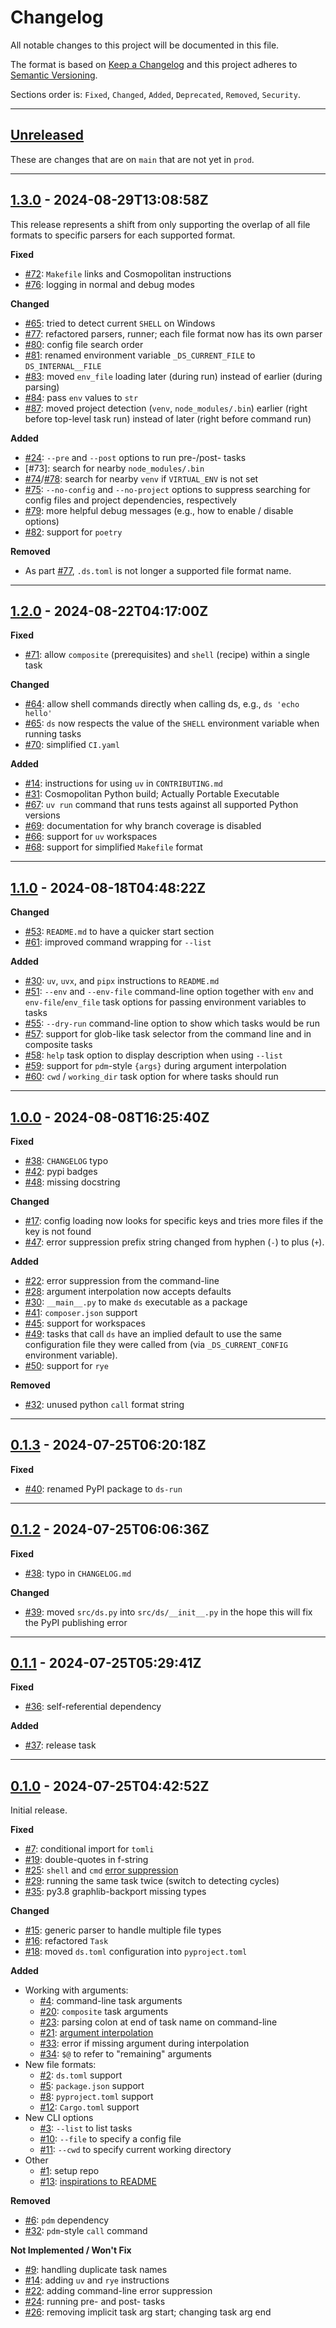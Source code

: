 # Changelog

All notable changes to this project will be documented in this file.

The format is based on [Keep a Changelog] and this project adheres to [Semantic Versioning].

Sections order is: `Fixed`, `Changed`, `Added`, `Deprecated`, `Removed`, `Security`.

[keep a changelog]: http://keepachangelog.com/en/1.0.0/
[semantic versioning]: http://semver.org/spec/v2.0.0.html

---

## [Unreleased]

[unreleased]: https://github.com/metaist/ds/compare/prod...main

These are changes that are on `main` that are not yet in `prod`.

---

[#24]: https://github.com/metaist/ds/issues/24
[#65]: https://github.com/metaist/ds/issues/65
[#72]: https://github.com/metaist/ds/issues/72
[#74]: https://github.com/metaist/ds/issues/74
[#75]: https://github.com/metaist/ds/issues/75
[#76]: https://github.com/metaist/ds/issues/76
[#77]: https://github.com/metaist/ds/issues/77
[#78]: https://github.com/metaist/ds/issues/78
[#79]: https://github.com/metaist/ds/issues/79
[#80]: https://github.com/metaist/ds/issues/80
[#81]: https://github.com/metaist/ds/issues/81
[#82]: https://github.com/metaist/ds/issues/82
[#83]: https://github.com/metaist/ds/issues/83
[#84]: https://github.com/metaist/ds/issues/84
[#87]: https://github.com/metaist/ds/issues/87
[1.3.0]: https://github.com/metaist/ds/compare/1.2.0...1.3.0

## [1.3.0] - 2024-08-29T13:08:58Z

This release represents a shift from only supporting the overlap of all file formats to specific parsers for each supported format.

**Fixed**

- [#72]: `Makefile` links and Cosmopolitan instructions
- [#76]: logging in normal and debug modes

**Changed**

- [#65]: tried to detect current `SHELL` on Windows
- [#77]: refactored parsers, runner; each file format now has its own parser
- [#80]: config file search order
- [#81]: renamed environment variable `_DS_CURRENT_FILE` to `DS_INTERNAL__FILE`
- [#83]: moved `env_file` loading later (during run) instead of earlier (during parsing)
- [#84]: pass `env` values to `str`
- [#87]: moved project detection (`venv`, `node_modules/.bin`) earlier (right before top-level task run) instead of later (right before command run)

**Added**

- [#24]: `--pre` and `--post` options to run pre-/post- tasks
- [#73]: search for nearby `node_modules/.bin`
- [#74]/[#78]: search for nearby `venv` if `VIRTUAL_ENV` is not set
- [#75]: `--no-config` and `--no-project` options to suppress searching for config files and project dependencies, respectively
- [#79]: more helpful debug messages (e.g., how to enable / disable options)
- [#82]: support for `poetry`

**Removed**

- As part [#77], `.ds.toml` is not longer a supported file format name.

---

[#14]: https://github.com/metaist/ds/issues/14
[#31]: https://github.com/metaist/ds/issues/31
[#64]: https://github.com/metaist/ds/issues/64
[#65]: https://github.com/metaist/ds/issues/65
[#66]: https://github.com/metaist/ds/issues/66
[#67]: https://github.com/metaist/ds/issues/67
[#68]: https://github.com/metaist/ds/issues/68
[#69]: https://github.com/metaist/ds/issues/69
[#70]: https://github.com/metaist/ds/issues/70
[#71]: https://github.com/metaist/ds/issues/71
[1.2.0]: https://github.com/metaist/ds/compare/1.1.0...1.2.0

## [1.2.0] - 2024-08-22T04:17:00Z

**Fixed**

- [#71]: allow `composite` (prerequisites) and `shell` (recipe) within a single task

**Changed**

- [#64]: allow shell commands directly when calling ds, e.g., `ds 'echo hello'`
- [#65]: `ds` now respects the value of the `SHELL` environment variable when running tasks
- [#70]: simplified `CI.yaml`

**Added**

- [#14]: instructions for using `uv` in `CONTRIBUTING.md`
- [#31]: Cosmopolitan Python build; Actually Portable Executable
- [#67]: `uv run` command that runs tests against all supported Python versions
- [#69]: documentation for why branch coverage is disabled
- [#66]: support for `uv` workspaces
- [#68]: support for simplified `Makefile` format

---

[#30]: https://github.com/metaist/ds/issues/30
[#46]: https://github.com/metaist/ds/issues/46
[#51]: https://github.com/metaist/ds/issues/51
[#52]: https://github.com/metaist/ds/issues/52
[#53]: https://github.com/metaist/ds/issues/53
[#55]: https://github.com/metaist/ds/issues/55
[#57]: https://github.com/metaist/ds/issues/57
[#58]: https://github.com/metaist/ds/issues/58
[#59]: https://github.com/metaist/ds/issues/59
[#60]: https://github.com/metaist/ds/issues/60
[#61]: https://github.com/metaist/ds/issues/61
[#62]: https://github.com/metaist/ds/issues/62
[1.1.0]: https://github.com/metaist/ds/compare/1.0.0...1.1.0

## [1.1.0] - 2024-08-18T04:48:22Z

**Changed**

- [#53]: `README.md` to have a quicker start section
- [#61]: improved command wrapping for `--list`

**Added**

- [#30]: `uv`, `uvx`, and `pipx` instructions to `README.md`
- [#51]: `--env` and `--env-file` command-line option together with `env` and `env-file`/`env_file` task options for passing environment variables to tasks
- [#55]: `--dry-run` command-line option to show which tasks would be run
- [#57]: support for glob-like task selector from the command line and in composite tasks
- [#58]: `help` task option to display description when using `--list`
- [#59]: support for `pdm`-style `{args}` during argument interpolation
- [#60]: `cwd` / `working_dir` task option for where tasks should run

---

[#17]: https://github.com/metaist/ds/issues/17
[#22]: https://github.com/metaist/ds/issues/22
[#28]: https://github.com/metaist/ds/issues/28
[#30]: https://github.com/metaist/ds/issues/30
[#32]: https://github.com/metaist/ds/issues/32
[#38]: https://github.com/metaist/ds/issues/38
[#41]: https://github.com/metaist/ds/issues/41
[#41]: https://github.com/metaist/ds/issues/41
[#42]: https://github.com/metaist/ds/issues/42
[#45]: https://github.com/metaist/ds/issues/45
[#47]: https://github.com/metaist/ds/issues/47
[#48]: https://github.com/metaist/ds/issues/48
[#49]: https://github.com/metaist/ds/issues/49
[#50]: https://github.com/metaist/ds/issues/50
[1.0.0]: https://github.com/metaist/ds/compare/0.1.3...1.0.0

## [1.0.0] - 2024-08-08T16:25:40Z

**Fixed**

- [#38]: `CHANGELOG` typo
- [#42]: pypi badges
- [#48]: missing docstring

**Changed**

- [#17]: config loading now looks for specific keys and tries more files if the key is not found
- [#47]: error suppression prefix string changed from hyphen (`-`) to plus (`+`).

**Added**

- [#22]: error suppression from the command-line
- [#28]: argument interpolation now accepts defaults
- [#30]: `__main__.py` to make `ds` executable as a package
- [#41]: `composer.json` support
- [#45]: support for workspaces
- [#49]: tasks that call `ds` have an implied default to use the same configuration file they were called from (via `_DS_CURRENT_CONFIG` environment variable).
- [#50]: support for `rye`

**Removed**

- [#32]: unused python `call` format string

---

[#40]: https://github.com/metaist/ds/issues/40
[0.1.3]: https://github.com/metaist/ds/compare/0.1.2...0.1.3

## [0.1.3] - 2024-07-25T06:20:18Z

**Fixed**

- [#40]: renamed PyPI package to `ds-run`

---

[#38]: https://github.com/metaist/ds/issues/38
[#39]: https://github.com/metaist/ds/issues/39
[0.1.2]: https://github.com/metaist/ds/compare/0.1.1...0.1.2

## [0.1.2] - 2024-07-25T06:06:36Z

**Fixed**

- [#38]: typo in `CHANGELOG.md`

**Changed**

- [#39]: moved `src/ds.py` into `src/ds/__init__.py` in the hope this will fix the PyPI publishing error

---

[#36]: https://github.com/metaist/ds/issues/36
[#37]: https://github.com/metaist/ds/issues/37
[0.1.1]: https://github.com/metaist/ds/compare/0.1.0...0.1.1

## [0.1.1] - 2024-07-25T05:29:41Z

**Fixed**

- [#36]: self-referential dependency

**Added**

- [#37]: release task

---

[#1]: https://github.com/metaist/ds/issues/1
[#2]: https://github.com/metaist/ds/issues/2
[#3]: https://github.com/metaist/ds/issues/2
[#4]: https://github.com/metaist/ds/issues/4
[#5]: https://github.com/metaist/ds/issues/5
[#6]: https://github.com/metaist/ds/issues/6
[#7]: https://github.com/metaist/ds/issues/7
[#8]: https://github.com/metaist/ds/issues/8
[#9]: https://github.com/metaist/ds/issues/9
[#10]: https://github.com/metaist/ds/issues/10
[#11]: https://github.com/metaist/ds/issues/11
[#12]: https://github.com/metaist/ds/issues/12
[#13]: https://github.com/metaist/ds/issues/13
[#14]: https://github.com/metaist/ds/issues/14
[#15]: https://github.com/metaist/ds/issues/15
[#16]: https://github.com/metaist/ds/issues/16
[#18]: https://github.com/metaist/ds/issues/18
[#19]: https://github.com/metaist/ds/issues/19
[#20]: https://github.com/metaist/ds/issues/20
[#21]: https://github.com/metaist/ds/issues/21
[#22]: https://github.com/metaist/ds/issues/22
[#23]: https://github.com/metaist/ds/issues/23
[#24]: https://github.com/metaist/ds/issues/24
[#25]: https://github.com/metaist/ds/issues/25
[#26]: https://github.com/metaist/ds/issues/26
[#29]: https://github.com/metaist/ds/issues/29
[#32]: https://github.com/metaist/ds/issues/32
[#33]: https://github.com/metaist/ds/issues/33
[#34]: https://github.com/metaist/ds/issues/34
[#35]: https://github.com/metaist/ds/issues/35
[0.1.0]: https://github.com/metaist/ds/commits/0.1.0

## [0.1.0] - 2024-07-25T04:42:52Z

Initial release.

**Fixed**

- [#7]: conditional import for `tomli`
- [#19]: double-quotes in f-string
- [#25]: `shell` and `cmd` [error suppression](https://github.com/metaist/ds#error-suppression)
- [#29]: running the same task twice (switch to detecting cycles)
- [#35]: py3.8 graphlib-backport missing types

**Changed**

- [#15]: generic parser to handle multiple file types
- [#16]: refactored `Task`
- [#18]: moved `ds.toml` configuration into `pyproject.toml`

**Added**

- Working with arguments:
  - [#4]: command-line task arguments
  - [#20]: `composite` task arguments
  - [#23]: parsing colon at end of task name on command-line
  - [#21]: [argument interpolation](https://github.com/metaist/ds#argument-interpolation)
  - [#33]: error if missing argument during interpolation
  - [#34]: `$@` to refer to "remaining" arguments
- New file formats:
  - [#2]: `ds.toml` support
  - [#5]: `package.json` support
  - [#8]: `pyproject.toml` support
  - [#12]: `Cargo.toml` support
- New CLI options
  - [#3]: `--list` to list tasks
  - [#10]: `--file` to specify a config file
  - [#11]: `--cwd` to specify current working directory
- Other
  - [#1]: setup repo
  - [#13]: [inspirations to README](https://github.com/metaist/ds#inspirations)

**Removed**

- [#6]: `pdm` dependency
- [#32]: `pdm`-style `call` command

**Not Implemented / Won't Fix**

- [#9]: handling duplicate task names
- [#14]: adding `uv` and `rye` instructions
- [#22]: adding command-line error suppression
- [#24]: running pre- and post- tasks
- [#26]: removing implicit task arg start; changing task arg end
